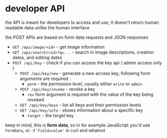 # developer API

the API is meant for developers to access and use, it doesn't return human
readable data unlike the human interface

the POST APIs are based on form data requests and JSON responses

-   `GET /api/image/<id>` - get image information
-   `GET /api/search/<id>?q=...` - search in image descriptions, creation dates, and editing dates
-   `POST /api/key` - check if you can access the key api ( admin access only )
    -   `POST /api/key/new` - generate a new access key, following form arguments are required :
        -   `perm` - the permission level, usually either `write` or `admin`
    -   `POST /api/key/revoke` - revoke a key
        -   `rev` form argument is required with the value of the key being revoked
    -   `GET /api/key/keys` - list all keys and their permission levels
    -   `GET /api/key/info` - shows information about a specific key
        -   `target` - the target key

keep in mind, this is **form data**, so in for example JavaScript you'd use `FormData`, or `-F'field=value'` in curl
and whatnot
